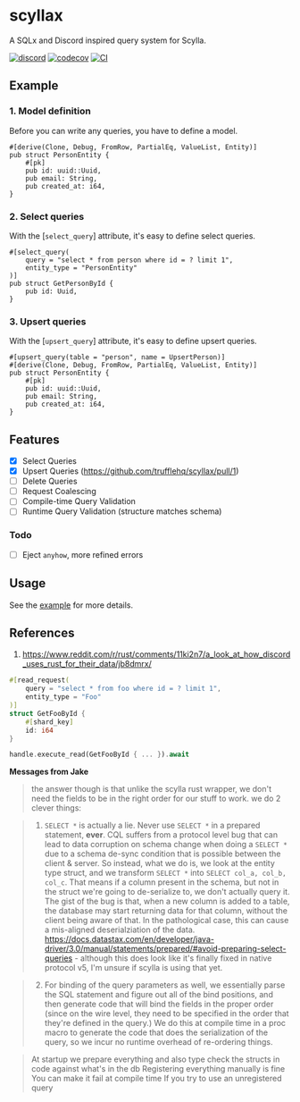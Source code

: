 # scyllax
A SQLx and Discord inspired query system for Scylla.

[![discord](https://img.shields.io/discord/1080316613968011335?color=5865F2&logo=discord&logoColor=white)](https://discord.gg/FahQSBMMGg)
[![codecov](https://codecov.io/gh/trufflehq/scyllax/graph/badge.svg?token=OGH77YR0TA)](https://codecov.io/gh/trufflehq/scyllax)
[![CI](https://github.com/trufflehq/scyllax/actions/workflows/ci.yml/badge.svg)](https://github.com/trufflehq/scyllax/actions/workflows/ci.yml)

## Example
### 1. Model definition
Before you can write any queries, you have to define a model.
```rust,ignore
#[derive(Clone, Debug, FromRow, PartialEq, ValueList, Entity)]
pub struct PersonEntity {
    #[pk]
    pub id: uuid::Uuid,
    pub email: String,
    pub created_at: i64,
}
```
### 2. Select queries
With the [`select_query`] attribute, it's easy to define select queries.
```rust,ignore
#[select_query(
    query = "select * from person where id = ? limit 1",
    entity_type = "PersonEntity"
)]
pub struct GetPersonById {
    pub id: Uuid,
}
```
### 3. Upsert queries
With the [`upsert_query`] attribute, it's easy to define upsert queries.
```rust,ignore
#[upsert_query(table = "person", name = UpsertPerson)]
#[derive(Clone, Debug, FromRow, PartialEq, ValueList, Entity)]
pub struct PersonEntity {
    #[pk]
    pub id: uuid::Uuid,
    pub email: String,
    pub created_at: i64,
}
```

## Features
- [x] Select Queries
- [x] Upsert Queries (https://github.com/trufflehq/scyllax/pull/1)
- [ ] Delete Queries
- [ ] Request Coalescing
- [ ] Compile-time Query Validation
- [ ] Runtime Query Validation (structure matches schema)

### Todo
- [ ] Eject `anyhow`, more refined errors

## Usage
See the [example](example) for more details.

## References
1. https://www.reddit.com/r/rust/comments/11ki2n7/a_look_at_how_discord_uses_rust_for_their_data/jb8dmrx/

```rs
#[read_request(
    query = "select * from foo where id = ? limit 1",
    entity_type = "Foo"
)]
struct GetFooById {
    #[shard_key]
    id: i64
}
```

```rs
handle.execute_read(GetFooById { ... }).await
```

**Messages from Jake**

> the answer though is that unlike the scylla rust wrapper, we don't need the fields to be in the right order for our stuff to work.
> we do 2 clever things:

> 1) `SELECT *` is actually a lie. Never use `SELECT *` in a prepared statement, **ever**. CQL suffers from a protocol level bug that can lead to data corruption on schema change when doing a `SELECT *` due to a schema de-sync condition that is possible between the client & server. So instead, what we do is, we look at the entity type struct, and we transform `SELECT *` into `SELECT col_a, col_b, col_c`. That means if a column present in the schema, but not in the struct we're going to de-serialize to, we don't actually query it. The gist of the bug is that, when a new column is added to a table, the database may start returning data for that column, without the client being aware of that. In the pathological case, this can cause a mis-aligned deserialziation of the data. https://docs.datastax.com/en/developer/java-driver/3.0/manual/statements/prepared/#avoid-preparing-select-queries - although this does look like it's finally fixed in native protocol v5, I'm unsure if scylla is using that yet.

> 2) For binding of the query parameters as well, we essentially parse the SQL statement and figure out all of the bind positions, and then generate code that will bind the fields in the proper order (since on the wire level, they need to be specified in the order that they're defined in the query.) We do this at compile time in a proc macro to generate the code that does the serialization of the query, so we incur no runtime overhead of re-ordering things.

> At startup we prepare everything and also type check the structs in code against what's in the db
Registering everything manually is fine
You can make it fail at compile time
If you try to use an unregistered query
